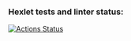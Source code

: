 ### Hexlet tests and linter status:
[![Actions Status](https://github.com/alice-shamaeva/frontend-project-46/actions/workflows/hexlet-check.yml/badge.svg)](https://github.com/alice-shamaeva/frontend-project-46/actions)